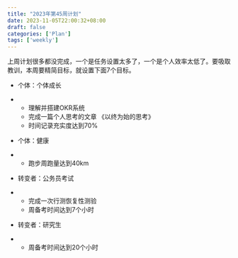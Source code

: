 ```yaml
---
title: "2023年第45周计划"
date: 2023-11-05T22:00:32+08:00
draft: false
categories: ['Plan']
tags: ['weekly']
---
```


上周计划很多都没完成，一个是任务设置太多了，一个是个人效率太低了。要吸取教训，本周要精简目标，就设置下面7个目标。

- 个体：个体成长

- - 理解并搭建OKR系统
  - 完成一篇个人思考的文章 《以终为始的思考》
  - 时间记录充实度达到70%

- 个体：健康

- - 跑步周跑量达到40km

- 转变者：公务员考试

- - 完成一次行测恢复性测验
  - 周备考时间达到7个小时

- 转变者：研究生

- - 周备考时间达到20个小时
